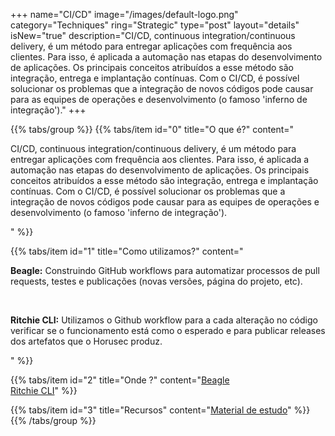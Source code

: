 +++
name="CI/CD"
image="/images/default-logo.png"
category="Techniques"
ring="Strategic"
type="post"
layout="details"
isNew="true"
description="CI/CD, continuous integration/continuous delivery, é um método para entregar aplicações com frequência aos clientes. Para isso, é aplicada a automação nas etapas do desenvolvimento de aplicações. Os principais conceitos atribuídos a esse método são integração, entrega e implantação contínuas. Com o CI/CD, é possível solucionar os problemas que a integração de novos códigos pode causar para as equipes de operações e desenvolvimento (o famoso 'inferno de integração')."
+++

{{% tabs/group %}}
  {{% tabs/item id="0" title="O que é?" content="<p>CI/CD, continuous integration/continuous delivery, é um método para entregar aplicações com frequência aos clientes. Para isso, é aplicada a automação nas etapas do desenvolvimento de aplicações. Os principais conceitos atribuídos a esse método são integração, entrega e implantação contínuas. Com o CI/CD, é possível solucionar os problemas que a integração de novos códigos pode causar para as equipes de operações e desenvolvimento (o famoso 'inferno de integração').</p>" %}}
  
  {{% tabs/item id="1" title="Como utilizamos?" content="<p><strong>Beagle:</strong> Construindo GitHub workflows para automatizar processos de pull requests, testes e publicações (novas versões, página do projeto, etc).</p><br /><p><strong>Ritchie CLI:</strong> Utilizamos o Github workflow para a cada alteração no código verificar se o funcionamento está como o esperado e para publicar releases dos artefatos que o Horusec produz.</p>" %}}
  
  {{% tabs/item id="2" title="Onde ?" content="<a href='https://usebeagle.io/' target='_blank'>Beagle</a><br /><a href='https://ritchiecli.io/' target='_blank'>Ritchie CLI</a>" %}}

  {{% tabs/item id="3" title="Recursos" content="<a href='https://www.redhat.com/pt-br/topics/devops/what-is-ci-cd' target='_blank'>Material de estudo</a>" %}}
{{% /tabs/group %}}